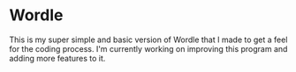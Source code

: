 # Wordle

This is my super simple and basic version of Wordle that I made to get a feel for the coding process.
I'm currently working on improving this program and adding more features to it.
